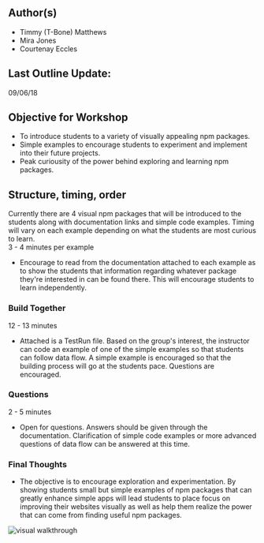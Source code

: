 ## Author(s)

- Timmy (T-Bone) Matthews
- Mira Jones
- Courtenay Eccles

## Last Outline Update:

09/06/18

## Objective for Workshop

- To introduce students to a variety of visually appealing npm packages.
- Simple examples to encourage students to experiment and implement into their future projects.
- Peak curiousity of the power behind exploring and learning npm packages.

## Structure, timing, order

Currently there are 4 visual npm packages that will be introduced to the students along with documentation links and simple code examples. Timing will vary on each example depending on what the students are most curious to learn. <br/>
3 - 4 minutes per example

- Encourage to read from the documentation attached to each example as to show the students that information regarding whatever package they're interested in can be found there. This will encourage students to learn independently.

### Build Together

12 - 13 minutes

- Attached is a TestRun file. Based on the group's interest, the instructor can code an example of one of the simple examples so that students can follow data flow. A simple example is encouraged so that the building process will go at the students pace. Questions are encouraged.

### Questions

2 - 5 minutes

- Open for questions. Answers should be given through the documentation. Clarification of simple code examples or more advanced questions of data flow can be answered at this time.

### Final Thoughts

- The objective is to encourage exploration and experimentation. By showing students small but simple examples of npm packages that can greatly enhance simple apps will lead students to place focus on improving their websites visually as well as help them realize the power that can come from finding useful npm packages.

![visual walkthrough](public/visual-walkthrough.gif)

